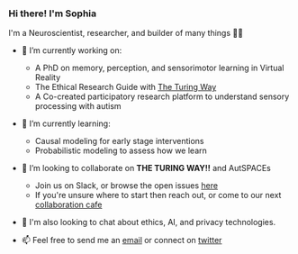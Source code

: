 ### Hi there! I'm Sophia 

I'm a Neuroscientist, researcher, and builder of many things 🧠🎨

- 🔭 I’m currently working on:
  - A PhD on memory, perception, and sensorimotor learning in Virtual Reality
  - The Ethical Research Guide with [The Turing Way](https://www.turing.ac.uk/research/research-projects/turing-way-handbook-reproducible-data-science) 
  - A Co-created participatory research platform to understand sensory processing with autism


- 🌱 I’m currently learning:
  - Causal modeling for early stage interventions 
  - Probabilistic modeling to assess how we learn

- 👯 I’m looking to collaborate on **THE TURING WAY!!** and AutSPACEs
  - Join us on Slack, or browse the open issues [here](https://github.com/alan-turing-institute/the-turing-way)
  - If you're unsure where to start then reach out, or come to our next [collaboration cafe](https://github.com/alan-turing-institute/the-turing-way/blob/master/project_management/online-collaboration-cafe.md)
  
- :speech_balloon: I'm also looking to chat about ethics, AI, and privacy technologies. 

- 📫 Feel free to send me an [email](mailto:ssmbatchelor@gmail.com) or connect on [twitter](https://twitter.com/brainonsilicon)

